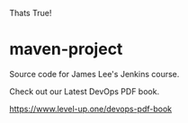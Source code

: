 Thats True!

# maven-project
Source code for James Lee's Jenkins course.

Check out our Latest DevOps PDF book.

https://www.level-up.one/devops-pdf-book
